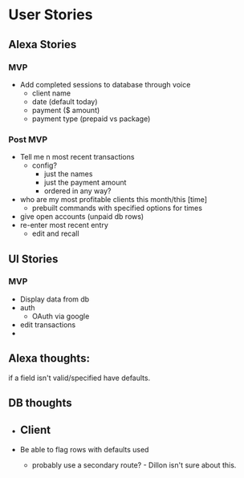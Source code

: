 # User Stories

## Alexa Stories

### MVP

- Add completed sessions to database through voice
  - client name
  - date (default today)
  - payment ($ amount)
  - payment type (prepaid vs package)

### Post MVP

- Tell me n most recent transactions
  - config?
    - just the names
    - just the payment amount
    - ordered in any way?
- who are my most profitable clients this month/this \[time\]
  - prebuilt commands with specified options for times
- give open accounts (unpaid db rows)
- re-enter most recent entry
  - edit and recall

## UI Stories

### MVP
- Display data from db
- auth
  - OAuth via google
- edit transactions
- 

## Alexa thoughts:
if a field isn't valid/specified have defaults. 

## DB thoughts

- Client
  - 

- Be able to flag rows with defaults used
  - probably use a secondary route? - Dillon isn't sure about this.